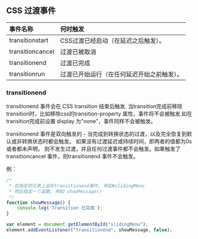 ## CSS 过渡事件

|事件名称|	何时触发|
|:-|:-|
|transitionstart|CSS过渡已经启动（在延迟之后触发）。|
|transitioncancel|过渡已被取消|
|transitionend|过渡已完成|
|transitionrun|过渡已开始运行（在任何延迟开始之前触发）。|

### transitionend

transitionend 事件会在 CSS transition 结束后触发. 当transition完成前移除transition时，比如移除css的transition-property 属性，事件将不会被触发.如在transition完成前设置  display 为"none"，事件同样不会被触发。

transitionend 事件是双向触发的 - 当完成到转换状态的过渡，以及完全恢复到默认或非转换状态时都会触发。 如果没有过渡延迟或持续时间，即两者的值都为0s或者都未声明， 则不发生过渡，并且任何过渡事件都不会触发。如果触发了 transitioncancel 事件，则transitionend 事件不会触发。

例：

```js
/*
 * 在指定的元素上监听transitionend事件, 例如#slidingMenu
 * 然后指定一个函数, 例如 showMessage()
 */
function showMessage() {
    console.log('Transition 已完成');
}

var element = document.getElementById("slidingMenu");
element.addEventListener("transitionend", showMessage, false);
```
